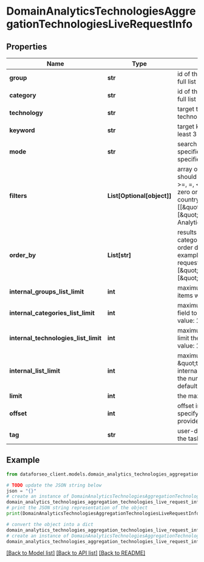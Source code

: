 # DomainAnalyticsTechnologiesAggregationTechnologiesLiveRequestInfo


## Properties

Name | Type | Description | Notes
------------ | ------------- | ------------- | -------------
**group** | **str** | id of the target technology group required field if you don’t specify technology or category you can find the full list of technology group ids on this page example: \&quot;marketing\&quot; | [optional] 
**category** | **str** | id of the target technology category required field if you don’t specify group or technology you can find the full list of technology category ids on this page example: \&quot;crm\&quot; | [optional] 
**technology** | **str** | target technology required field if you don’t specify group or category you can find the full list of technologies on this page example: \&quot;Salesforce\&quot; | [optional] 
**keyword** | **str** | target keyword in the domain’s meta keywords optional field UTF-8 encoding each keyword should be at least 3 characters long example: \&quot;seo\&quot; | [optional] 
**mode** | **str** | search mode optional field possible search mode types: as_is – search for results exactly matching the specified group ids, category ids, or technology names entry – search for results matching a part of the specified group ids, category ids, or technology names default value: as_is | [optional] 
**filters** | **List[Optional[object]]** | array of results filtering parameters optional field you can add several filters at once (8 filters maximum) you should set a logical operator and, or between the conditions the following operators are supported: &lt;, &lt;&#x3D;, &gt;, &gt;&#x3D;, &#x3D;, &lt;&gt;, in, not_in, like,not_like you can use the % operator with like and not_like to match any string of zero or more characters you can use the following parameters to filter the results: domain_rank, last_visited, country_iso_code, language_code, content_language_code example: [[\&quot;country_iso_code\&quot;,\&quot;&#x3D;\&quot;,\&quot;US\&quot;], \&quot;and\&quot;, [\&quot;domain_rank\&quot;,\&quot;&gt;\&quot;,800]]for more information about filters, please refer to Domain Analytics Technologies API – Filters | [optional] 
**order_by** | **List[str]** | results sorting rules optional field you can use the following values to sort the results: groups_count, categories_count, technologies_count possible sorting types: asc – results will be sorted in the ascending order desc – results will be sorted in the descending order you should use a comma to set up a sorting type example: [\&quot;groups_count,desc\&quot;] note that you can set no more than three sorting rules in a single request you should use a comma to separate several sorting rules example: [\&quot;groups_count,desc\&quot;,\&quot;technologies_count,desc\&quot;] default value: [\&quot;groups_count,desc\&quot;,\&quot;categories_count,desc\&quot;,\&quot;technologies_count,desc\&quot;] | [optional] 
**internal_groups_list_limit** | **int** | maximum number of returned technology groups optional field you can use this field to limit the number of items with identical \&quot;group\&quot; in the results default value: 5 maximum value: 10000 | [optional] 
**internal_categories_list_limit** | **int** | maximum number of returned technology categories within the same group optional field you can use this field to limit the number of items with identical \&quot;category\&quot; in the results default value: 5 maximum value: 10000 | [optional] 
**internal_technologies_list_limit** | **int** | maximum number of returned technologies within the same category optional field you can use this field to limit the number of items with identical \&quot;technology\&quot; in the results default value: 10 maximum value: 10000 | [optional] 
**internal_list_limit** | **int** | maximum number of items with identical \&quot;category\&quot;, \&quot;group\&quot;, and \&quot;technology\&quot; optional field if you use this field, the values specified in internal_groups_list_limit, internal_categories_list_limit and internal_technologies_list_limit will be ignored; you can use this field to limit the number of items with identical \&quot;category\&quot;, \&quot;group\&quot;, or \&quot;technology\&quot; default value: 10 maximum value: 10000 | [optional] 
**limit** | **int** | the maximum number of returned technologies optional field default value: 100 maximum value: 10000 | [optional] 
**offset** | **int** | offset in the results array of returned domains optional field default value: 0 maximum value: 9999 if you specify the 10 value, the first ten technologies in the results array will be omitted and the data will be provided for the successive technologies | [optional] 
**tag** | **str** | user-defined task identifier optional field the character limit is 255 you can use this parameter to identify the task and match it with the result you will find the specified tag value in the data object of the response | [optional] 

## Example

```python
from dataforseo_client.models.domain_analytics_technologies_aggregation_technologies_live_request_info import DomainAnalyticsTechnologiesAggregationTechnologiesLiveRequestInfo

# TODO update the JSON string below
json = "{}"
# create an instance of DomainAnalyticsTechnologiesAggregationTechnologiesLiveRequestInfo from a JSON string
domain_analytics_technologies_aggregation_technologies_live_request_info_instance = DomainAnalyticsTechnologiesAggregationTechnologiesLiveRequestInfo.from_json(json)
# print the JSON string representation of the object
print(DomainAnalyticsTechnologiesAggregationTechnologiesLiveRequestInfo.to_json())

# convert the object into a dict
domain_analytics_technologies_aggregation_technologies_live_request_info_dict = domain_analytics_technologies_aggregation_technologies_live_request_info_instance.to_dict()
# create an instance of DomainAnalyticsTechnologiesAggregationTechnologiesLiveRequestInfo from a dict
domain_analytics_technologies_aggregation_technologies_live_request_info_form_dict = domain_analytics_technologies_aggregation_technologies_live_request_info.from_dict(domain_analytics_technologies_aggregation_technologies_live_request_info_dict)
```
[[Back to Model list]](../README.md#documentation-for-models) [[Back to API list]](../README.md#documentation-for-api-endpoints) [[Back to README]](../README.md)


